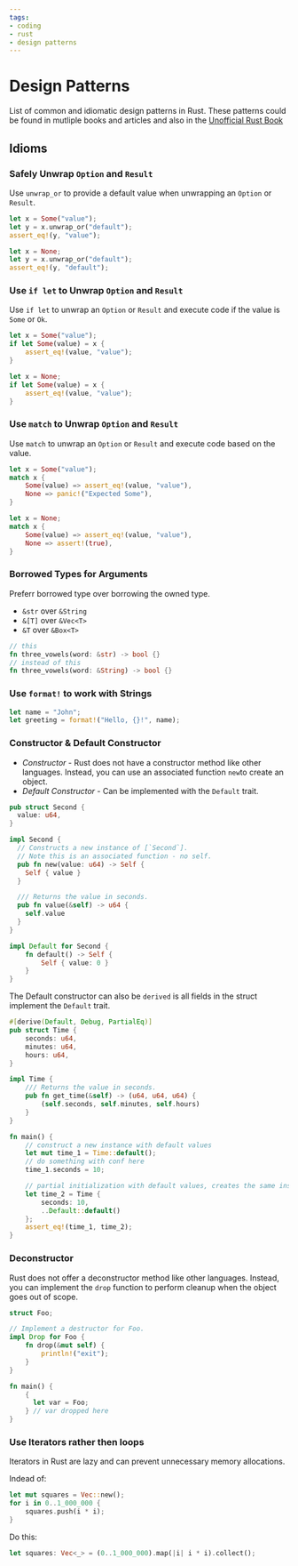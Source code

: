 ```yaml
---
tags:
- coding
- rust
- design patterns
---
```

# Design Patterns

List of common and idiomatic design patterns in Rust. These patterns could be found in mutliple books and articles and also in the [Unofficial Rust Book](https://rust-unofficial.github.io/patterns/)


## Idioms

### Safely Unwrap `Option` and `Result`

Use `unwrap_or` to provide a default value when unwrapping an `Option` or `Result`.

```rust
let x = Some("value");
let y = x.unwrap_or("default");
assert_eq!(y, "value");

let x = None;
let y = x.unwrap_or("default");
assert_eq!(y, "default");
```

### Use `if let` to Unwrap `Option` and `Result`

Use `if let` to unwrap an `Option` or `Result` and execute code if the value is `Some` or `Ok`.

```rust
let x = Some("value");
if let Some(value) = x {
    assert_eq!(value, "value");
}

let x = None;
if let Some(value) = x {
    assert_eq!(value, "value");
}
```

### Use `match` to Unwrap `Option` and `Result`

Use `match` to unwrap an `Option` or `Result` and execute code based on the value.

```rust
let x = Some("value");
match x {
    Some(value) => assert_eq!(value, "value"),
    None => panic!("Expected Some"),
}

let x = None;
match x {
    Some(value) => assert_eq!(value, "value"),
    None => assert!(true),
}
```

### Borrowed Types for Arguments

Preferr borrowed type over borrowing the owned type.

- `&str` over `&String`
- `&[T]` over `&Vec<T>`
- `&T` over `&Box<T>`

```rust
// this
fn three_vowels(word: &str) -> bool {}
// instead of this
fn three_vowels(word: &String) -> bool {}

```

### Use `format!` to work with Strings

```rust
let name = "John";
let greeting = format!("Hello, {}!", name);
```

### Constructor & Default Constructor

- *Constructor* - Rust does not have a constructor method like other languages. Instead, you can use an associated function `new`to create an object.
- *Default Constructor* - Can be implemented with the `Default` trait.

```rust
pub struct Second {
  value: u64,
}

impl Second {
  // Constructs a new instance of [`Second`].
  // Note this is an associated function - no self.
  pub fn new(value: u64) -> Self {
    Self { value }
  }

  /// Returns the value in seconds.
  pub fn value(&self) -> u64 {
    self.value
  }
}

impl Default for Second {
    fn default() -> Self {
        Self { value: 0 }
    }
}
```

The Default constructor can also be `derived` is all fields in the struct implement the `Default` trait.

```rust
#[derive(Default, Debug, PartialEq)]
pub struct Time {
    seconds: u64,
    minutes: u64,
    hours: u64,
}

impl Time {
    /// Returns the value in seconds.
    pub fn get_time(&self) -> (u64, u64, u64) {
        (self.seconds, self.minutes, self.hours)
    }
}

fn main() {
    // construct a new instance with default values
    let mut time_1 = Time::default();
    // do something with conf here
    time_1.seconds = 10;

    // partial initialization with default values, creates the same instance
    let time_2 = Time {
        seconds: 10,
        ..Default::default()
    };
    assert_eq!(time_1, time_2);
}
```

### Deconstructor

Rust does not offer a deconstructor method like other languages. Instead, you can implement the `drop` function to perform cleanup when the object goes out of scope.

```rust
struct Foo;

// Implement a destructor for Foo.
impl Drop for Foo {
    fn drop(&mut self) {
        println!("exit");
    }
}

fn main() {
    {
      let var = Foo;
    } // var dropped here
}
```

### Use Iterators rather then loops

Iterators in Rust are lazy and can prevent unnecessary memory allocations.

Indead of:
```rust
let mut squares = Vec::new();
for i in 0..1_000_000 {
    squares.push(i * i);
}
```

Do this:
```rust
let squares: Vec<_> = (0..1_000_000).map(|i| i * i).collect();
```
